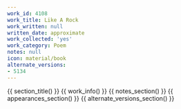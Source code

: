 ```yaml
---
work_id: 4108
work_title: Like A Rock
work_written: null
written_date: approximate
work_collected: 'yes'
work_category: Poem
notes: null
icon: material/book
alternate_versions:
- 5134
---
```


{{ section_title() }}
{{ work_info() }}
{{ notes_section() }}
{{ appearances_section() }}
{{ alternate_versions_section() }}